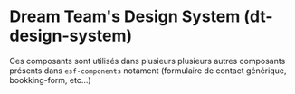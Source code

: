 # Dream Team's Design System (dt-design-system)

Ces composants sont utilisés dans plusieurs plusieurs autres composants présents dans `esf-components` notament (formulaire de contact générique, bookking-form, etc...)
